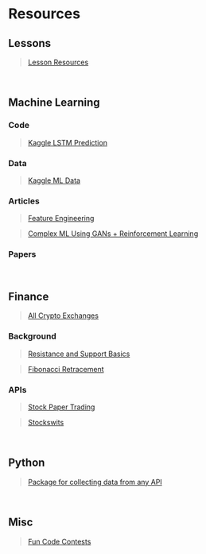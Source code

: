 # Resources

## Lessons

>[Lesson Resources](Lesssons/LessonLinks.md)
</br>

## Machine Learning

### Code

>[Kaggle LSTM Prediction](https://www.kaggle.com/faressayah/stock-market-analysis-prediction-using-lstm)

### Data

>[Kaggle ML Data](https://www.kaggle.com/datasets?topic=investingDataset)

### Articles

>[Feature Engineering](https://towardsdatascience.com/the-importance-of-feature-engineering-for-financial-time-series-forecasting-a1163efe8b8a)

>[Complex ML Using GANs + Reinforcement Learning](https://towardsdatascience.com/aifortrading-2edd6fac689d)

### Papers

</br>

## Finance

>[All Crypto Exchanges](https://discord.com/channels/833380786316115988/838478084809162795/839652666346307615)

### Background

>[Resistance and Support Basics](https://www.investopedia.com/trading/support-and-resistance-basics/)

>[Fibonacci Retracement](https://www.investopedia.com/terms/f/fibonacciretracement.asp)

### APIs

>[Stock Paper Trading](https://alpaca.markets/docs/trading-on-alpaca/paper-trading/#:~:text=Paper%20trading%20is%20free%20and,%2C%20real%2Dtime%20market%20data)

>[Stockswits](https://api.stocktwits.com/developers/docs/api)

</br>

## Python

>[Package for collecting data from any API](https://api2db.readthedocs.io/en/latest/index.html)

</br>

## Misc

>[Fun Code Contests](https://www.codingame.com/multiplayer/clashofcode)

